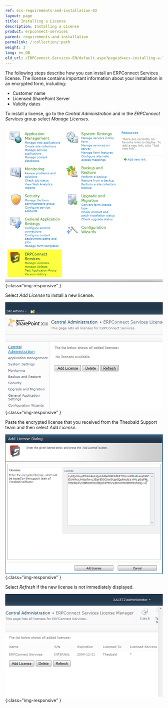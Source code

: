 ```yaml
---
ref: ecs-requirements-and-installation-03
layout: page
title: Installing a License
description: Installing a License
product: erpconnect-services
parent: requirements-and-installation
permalink: /:collection/:path
weight: 3
lang: en_GB
old_url: /ERPConnect-Services-EN/default.aspx?pageid=ecs-installing-a-license
---
```


The following steps describe how you can install an ERPConnect Services license. The license contains important information about your installation in an encrypted form, including: 

- Customer name
- Licensed SharePoint Server
- Validity dates

To install a license, go to the *Central Administration* and in the *ERPConnect Services* group select *Manage Licenses*.

![ECS-License-SP-CA-01](/img/content/ECS-License-SP-CA-01.jpg){:class="img-responsive" }

Select *Add License* to install a new license.

![ECS-License-SP-CA-02](/img/content/ECS-License-SP-CA-02.jpg){:class="img-responsive" }

Paste the encrypted license that you received from the Theobald Support team and then select *Add License*.

![ECS-License-SP-CA-03](/img/content/ECS-License-SP-CA-03.jpg){:class="img-responsive" }

Select *Refresh* if the new license is not immediately displayed.

![ECS-License-SP-CA-04](/img/content/ECS-License-SP-CA-04.jpg){:class="img-responsive" }
